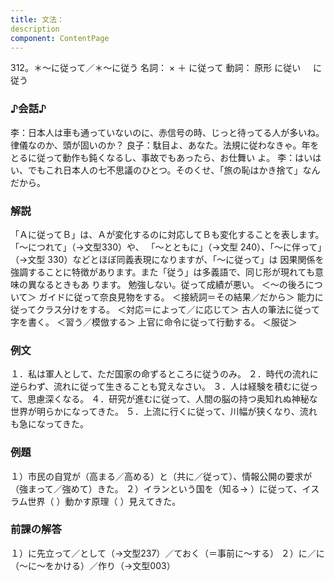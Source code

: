 ```yaml
---
title: 文法：
description
component: ContentPage
---
```



312。＊～に従って／＊～に従う
名詞： × ＋ に従って
動詞： 原形 に従い
    に従う
### ♪会話♪
李：日本人は車も通っていないのに、赤信号の時、じっと待ってる人が多いね。律儀なのか、頭が固いのか？
良子：駄目よ、あなた。法規に従わなきゃ。年をとるに従って動作も鈍くなるし、事故でもあったら、お仕舞い
よ。
李：はいはい、でもこれ日本人の七不思議のひとつ。そのくせ、「旅の恥はかき捨て」なんだから。
### 解説
「Ａに従ってＢ」は、Ａが変化するのに対応してＢも変化することを表します。「～につれて」（→文型330）や、 「～とともに」（→文型 240）、「～に伴って」（→文型 330）などとほぼ同義表現になりますが、「～に従って」は 因果関係を強調することに特徴があります。また「従う」は多義語で、同じ形が現れても意味の異なるときもあ ります。
勉強しない。従って成績が悪い。 ＜～の後ろについて＞ ガイドに従って奈良見物をする。 ＜接続詞＝その結果／だから＞ 能力に従ってクラス分けをする。 ＜対応＝によって／に応じて＞ 古人の筆法に従って字を書く。 ＜習う／模倣する＞ 上官に命令に従って行動する。 ＜服従＞
### 例文
１．私は軍人として、ただ国家の命ずるところに従うのみ。
２．時代の流れに逆らわず、流れに従って生きることも覚えなさい。
３．人は経験を積むに従って、思慮深くなる。
４．研究が進むに従って、人間の脳の持つ奥知れぬ神秘な世界が明らかになってきた。
５．上流に行くに従って、川幅が狭くなり、流れも急になってきた。
### 例題
１）市民の自覚が（高まる／高める）と（共に／従って）、情報公開の要求が（強まって／強めて）きた。
２）イランという国を（知る→ ）に従って、イスラム世界（ ）動かす原理（ ）見えてきた。
### 前課の解答
１）に先立って／として（→文型237）／ておく（＝事前に～する）
２）に／に（～に～をかける）／作り（→文型003）
